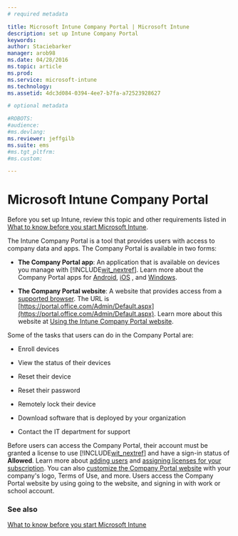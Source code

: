 ```yaml
---
# required metadata

title: Microsoft Intune Company Portal | Microsoft Intune
description: set up Intune Company Portal
keywords:
author: Staciebarker
manager: arob98
ms.date: 04/28/2016
ms.topic: article
ms.prod:
ms.service: microsoft-intune
ms.technology:
ms.assetid: 4dc3d084-0394-4ee7-b7fa-a72523928627

# optional metadata

#ROBOTS:
#audience:
#ms.devlang:
ms.reviewer: jeffgilb
ms.suite: ems
#ms.tgt_pltfrm:
#ms.custom:

---
```


# Microsoft Intune Company Portal

Before you set up Intune, review this topic and other requirements listed in [What to know before you start Microsoft Intune](what-to-know-before-you-start-microsoft-intune.md).

The Intune Company Portal is a tool that provides users with access to company data and apps. The Company Portal is available in two forms:

-   **The Company Portal app**: An application that is available on devices you manage with [!INCLUDE[wit_nextref](../includes/wit_nextref_md.md)]. Learn more about the Company Portal apps for [Android](/Intune/EndUser/using-your-android-device-with-intune), [iOS](/Intune/EndUser/using-your-ios-or-mac-os-x-device-with-intune)
, and [Windows](/Intune/EndUser/using-your-windows-device-with-intune).


- **The Company Portal website**: A website that provides access from a [supported browser](supported-web-browsers.md). The URL is [https://portal.office.com/Admin/Default.aspx](https://portal.office.com/Admin/Default.aspx). Learn more about this website at [Using the Intune Company Portal website](/Intune/EndUser/using-the-intune-company-portal-website).

Some of the tasks that users can do in the Company Portal are:

-   Enroll devices

-   View the status of their devices

-   Reset their device

-   Reset their password

-   Remotely lock their device

-   Download software that is deployed by your organization

-   Contact the IT department for support

Before users can access the Company Portal, their account must be granted a license to use [!INCLUDE[wit_nextref](../includes/wit_nextref_md.md)] and have a sign-in status of **Allowed**. Learn more about [adding users](start-with-a-paid-subscription-to-microsoft-intune-step-3.md) and [assigning licenses for your subscription](start-with-a-paid-subscription-to-microsoft-intune-step-4.md). You can also [customize the Company Portal website](start-with-a-paid-subscription-to-microsoft-intune-step-7.md) with your company's logo, Terms of Use, and more. Users access the Company Portal website by using going to the website, and signing in with work or school account.

### See also
[What to know before you start Microsoft Intune](what-to-know-before-you-start-microsoft-intune.md)
